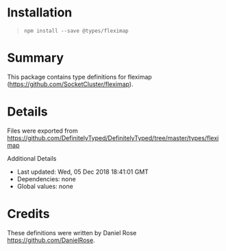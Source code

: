 # Installation
> `npm install --save @types/fleximap`

# Summary
This package contains type definitions for fleximap (https://github.com/SocketCluster/fleximap).

# Details
Files were exported from https://github.com/DefinitelyTyped/DefinitelyTyped/tree/master/types/fleximap

Additional Details
 * Last updated: Wed, 05 Dec 2018 18:41:01 GMT
 * Dependencies: none
 * Global values: none

# Credits
These definitions were written by Daniel Rose <https://github.com/DanielRose>.
